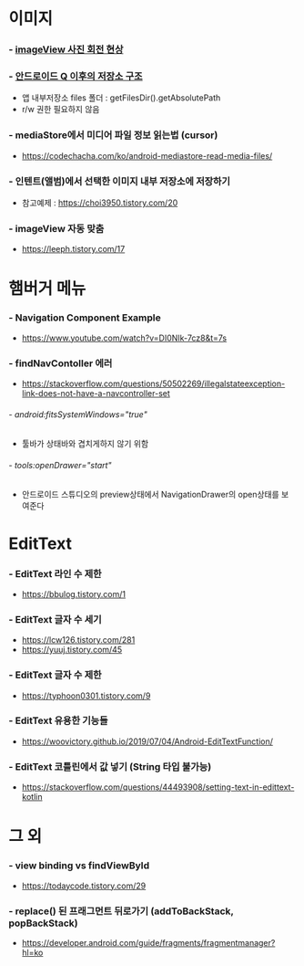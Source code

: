 # 이미지
### - <a href="https://yong0810.tistory.com/34">imageView 사진 회전 현상</a>
### - <a href="https://velog.io/@bonimddal2/%EC%95%88%EB%93%9C%EB%A1%9C%EC%9D%B4%EB%93%9C-%EC%95%88%EB%93%9C%EB%A1%9C%EC%9D%B4%EB%93%9C-QAPI-29%EC%9D%B4%EC%83%81%EC%97%90%EC%84%9C-%EC%9D%B4%EB%AF%B8%EC%A7%80-%ED%8C%8C%EC%9D%BC-%EB%8B%A4%EB%A3%A8%EA%B8%B0">안드로이드 Q 이후의 저장소 구조</a>
- 앱 내부저장소 files 폴더 : getFilesDir().getAbsolutePath <br>
- r/w 권한 필요하지 않음
### - mediaStore에서 미디어 파일 정보 읽는법 (cursor)
- https://codechacha.com/ko/android-mediastore-read-media-files/
### - 인텐트(앨범)에서 선택한 이미지 내부 저장소에 저장하기
- 참고예제 : https://choi3950.tistory.com/20
### - imageView 자동 맞춤
- https://leeph.tistory.com/17



# 햄버거 메뉴
### - Navigation Component Example
- https://www.youtube.com/watch?v=DI0NIk-7cz8&t=7s

### - findNavContoller 에러
- https://stackoverflow.com/questions/50502269/illegalstateexception-link-does-not-have-a-navcontroller-set

###### - android:fitsSystemWindows="true"
- 툴바가 상태바와 겹치게하지 않기 위함

###### - tools:openDrawer="start"
- 안드로이드 스튜디오의 preview상태에서 NavigationDrawer의 open상태를 보여준다



# EditText
### - EditText 라인 수 제한
- https://bbulog.tistory.com/1

### - EditText 글자 수 세기
- https://lcw126.tistory.com/281
- https://yuuj.tistory.com/45

### - EditText 글자 수 제한
- https://typhoon0301.tistory.com/9

### - EditText 유용한 기능들
- https://woovictory.github.io/2019/07/04/Android-EditTextFunction/

### - EditText 코틀린에서 값 넣기 (String 타입 불가능)
- https://stackoverflow.com/questions/44493908/setting-text-in-edittext-kotlin



# 그 외
### - view binding vs findViewById
- https://todaycode.tistory.com/29

### - replace() 된 프래그먼트 뒤로가기 (addToBackStack, popBackStack)
- https://developer.android.com/guide/fragments/fragmentmanager?hl=ko

